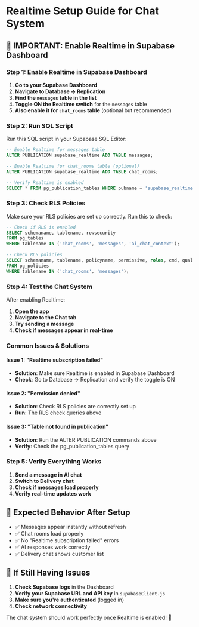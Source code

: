 # Realtime Setup Guide for Chat System

## 🚨 **IMPORTANT: Enable Realtime in Supabase Dashboard**

### **Step 1: Enable Realtime in Supabase Dashboard**

1. **Go to your Supabase Dashboard**
2. **Navigate to Database → Replication**
3. **Find the `messages` table in the list**
4. **Toggle ON the Realtime switch** for the `messages` table
5. **Also enable it for `chat_rooms` table** (optional but recommended)

### **Step 2: Run SQL Script**

Run this SQL script in your Supabase SQL Editor:

```sql
-- Enable Realtime for messages table
ALTER PUBLICATION supabase_realtime ADD TABLE messages;

-- Enable Realtime for chat_rooms table (optional)
ALTER PUBLICATION supabase_realtime ADD TABLE chat_rooms;

-- Verify Realtime is enabled
SELECT * FROM pg_publication_tables WHERE pubname = 'supabase_realtime' AND tablename IN ('messages', 'chat_rooms');
```

### **Step 3: Check RLS Policies**

Make sure your RLS policies are set up correctly. Run this to check:

```sql
-- Check if RLS is enabled
SELECT schemaname, tablename, rowsecurity 
FROM pg_tables 
WHERE tablename IN ('chat_rooms', 'messages', 'ai_chat_context');

-- Check RLS policies
SELECT schemaname, tablename, policyname, permissive, roles, cmd, qual 
FROM pg_policies 
WHERE tablename IN ('chat_rooms', 'messages');
```

### **Step 4: Test the Chat System**

After enabling Realtime:

1. **Open the app**
2. **Navigate to the Chat tab**
3. **Try sending a message**
4. **Check if messages appear in real-time**

### **Common Issues & Solutions**

#### **Issue 1: "Realtime subscription failed"**
- **Solution**: Make sure Realtime is enabled in Supabase Dashboard
- **Check**: Go to Database → Replication and verify the toggle is ON

#### **Issue 2: "Permission denied"**
- **Solution**: Check RLS policies are correctly set up
- **Run**: The RLS check queries above

#### **Issue 3: "Table not found in publication"**
- **Solution**: Run the ALTER PUBLICATION commands above
- **Verify**: Check the pg_publication_tables query

### **Step 5: Verify Everything Works**

1. **Send a message in AI chat**
2. **Switch to Delivery chat**
3. **Check if messages load properly**
4. **Verify real-time updates work**

## 🎯 **Expected Behavior After Setup**

- ✅ Messages appear instantly without refresh
- ✅ Chat rooms load properly
- ✅ No "Realtime subscription failed" errors
- ✅ AI responses work correctly
- ✅ Delivery chat shows customer list

## 🔧 **If Still Having Issues**

1. **Check Supabase logs** in the Dashboard
2. **Verify your Supabase URL and API key** in `supabaseClient.js`
3. **Make sure you're authenticated** (logged in)
4. **Check network connectivity**

The chat system should work perfectly once Realtime is enabled! 🚀
